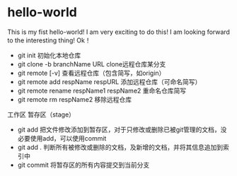 # hello-world
This is my fist hello-world!
I am very exciting to do this!
I am looking forward to the interesting thing!
Ok！
- git init   初始化本地仓库
- git clone -b branchName URL   clone远程仓库某分支
- git remote [-v] 查看远程仓库（包含简写，如origin）
- git remote add respName respURL  添加远程仓库（可命名简写）
- git remote rename respName1 respName2  重命名仓库简写
- git remote rm respName2  移除远程仓库

工作区  暂存区（stage） 
- git add 把文件修改添加到暂存区，对于只修改或删除已被git管理的文档，没必要使用add，可以使用commit
- git add . 判断所有被修改或删除的文档，及新增的文档，并将其信息追加到索引中
- git commit 将暂存区的所有内容提交到当前分支
